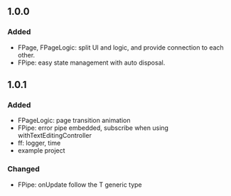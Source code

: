 ## 1.0.0
### Added
* FPage, FPageLogic: split UI and logic, and provide connection to each other.
* FPipe: easy state management with auto disposal.

## 1.0.1
### Added
* FPageLogic: page transition animation
* FPipe: error pipe embedded, subscribe when using withTextEditingController
* ff: logger, time
* example project

### Changed
* FPipe: onUpdate follow the T generic type